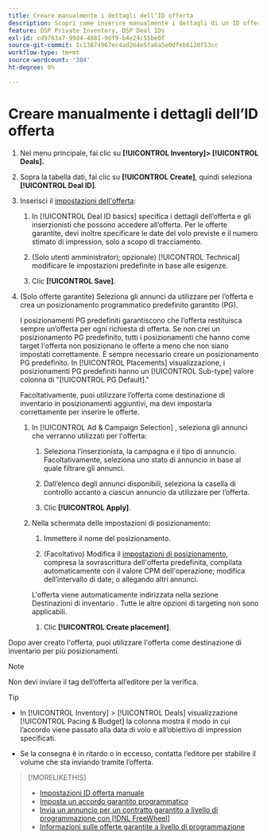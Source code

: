 ```yaml
---
title: Creare manualmente i dettagli dell’ID offerta
description: Scopri come inserire manualmente i dettagli di un ID offerta.
feature: DSP Private Inventory, DSP Deal IDs
exl-id: cd9763a7-99d4-4881-9df9-b4e24c55be0f
source-git-commit: 1c13874967ec4ad264e5fa6a5e0dfeb6120f53cc
workflow-type: tm+mt
source-wordcount: '384'
ht-degree: 0%

---
```


# Creare manualmente i dettagli dell’ID offerta

1. Nel menu principale, fai clic su **[!UICONTROL Inventory]> [!UICONTROL Deals].**

1. Sopra la tabella dati, fai clic su **[!UICONTROL Create]**, quindi seleziona **[!UICONTROL Deal ID]**.

1. Inserisci il [impostazioni dell&#39;offerta](deal-id-settings.md):

   1. In [!UICONTROL Deal ID basics] specifica i dettagli dell’offerta e gli inserzionisti che possono accedere all’offerta. Per le offerte garantite, devi inoltre specificare le date del volo previste e il numero stimato di impression, solo a scopo di tracciamento.

   1. (Solo utenti amministratori; opzionale) [!UICONTROL Technical] modificare le impostazioni predefinite in base alle esigenze.

   1. Clic **[!UICONTROL Save]**.

1. (Solo offerte garantite) Seleziona gli annunci da utilizzare per l’offerta e crea un posizionamento programmatico predefinito garantito (PG).

   I posizionamenti PG predefiniti garantiscono che l’offerta restituisca sempre un’offerta per ogni richiesta di offerta. Se non crei un posizionamento PG predefinito, tutti i posizionamenti che hanno come target l&#39;offerta non posizionano le offerte a meno che non siano impostati correttamente. È sempre necessario creare un posizionamento PG predefinito. In [!UICONTROL Placements] visualizzazione, i posizionamenti PG predefiniti hanno un [!UICONTROL Sub-type] valore colonna di &quot;[!UICONTROL PG Default].&quot;

   Facoltativamente, puoi utilizzare l’offerta come destinazione di inventario in posizionamenti aggiuntivi, ma devi impostarla correttamente per inserire le offerte.

   1. In [!UICONTROL Ad & Campaign Selection] , seleziona gli annunci che verranno utilizzati per l&#39;offerta:

      1. Seleziona l’inserzionista, la campagna e il tipo di annuncio. Facoltativamente, seleziona uno stato di annuncio in base al quale filtrare gli annunci.

      1. Dall’elenco degli annunci disponibili, seleziona la casella di controllo accanto a ciascun annuncio da utilizzare per l’offerta.

      1. Clic **[!UICONTROL Apply]**.
   1. Nella schermata delle impostazioni di posizionamento:

      1. Immettere il nome del posizionamento.

      1. (Facoltativo) Modifica il [impostazioni di posizionamento](/help/dsp/campaign-management/placements/placement-settings.md), compresa la sovrascrittura dell&#39;offerta predefinita, compilata automaticamente con il valore CPM dell&#39;operazione; modifica dell’intervallo di date; o allegando altri annunci.

      L&#39;offerta viene automaticamente indirizzata nella sezione Destinazioni di inventario . Tutte le altre opzioni di targeting non sono applicabili.

      1. Clic **[!UICONTROL Create placement]**.



Dopo aver creato l&#39;offerta, puoi utilizzare l&#39;offerta come destinazione di inventario per più posizionamenti.

>[!NOTE]
>
> Non devi inviare il tag dell’offerta all’editore per la verifica.

>[!TIP]
>
>* In [!UICONTROL Inventory] > [!UICONTROL Deals] visualizzazione [!UICONTROL Pacing & Budget] la colonna mostra il modo in cui l’accordo viene passato alla data di volo e all’obiettivo di impression specificati.
>
>* Se la consegna è in ritardo o in eccesso, contatta l’editore per stabilire il volume che sta inviando tramite l’offerta.


>[!MORELIKETHIS]
>
>* [Impostazioni ID offerta manuale](deal-id-settings.md)
>* [Imposta un accordo garantito programmatico](programmatic-guaranteed-set-up.md)
>* [Invia un annuncio per un contratto garantito a livello di programmazione con [!DNL FreeWheel]](freewheel-submit.md)
>* [Informazioni sulle offerte garantite a livello di programmazione](programmatic-guaranteed-about.md)

<!-- >* [Specify Placements and Ads for a Private Deal](deal-id-attach-placements.md)-->